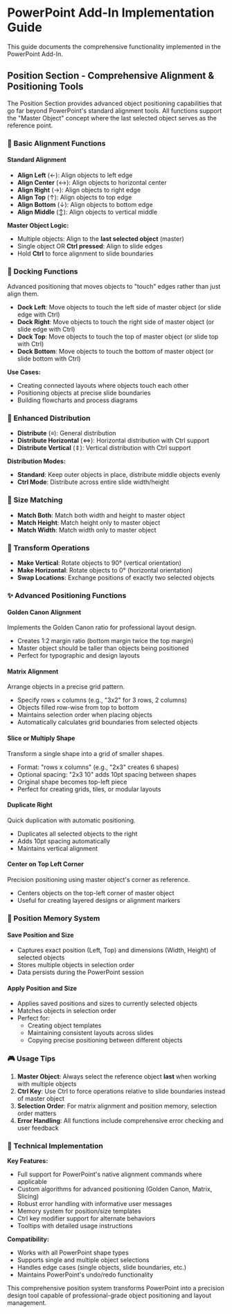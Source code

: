 # PowerPoint Add-In Implementation Guide

This guide documents the comprehensive functionality implemented in the PowerPoint Add-In.

## Position Section - Comprehensive Alignment & Positioning Tools

The Position Section provides advanced object positioning capabilities that go far beyond PowerPoint's standard alignment tools. All functions support the "Master Object" concept where the last selected object serves as the reference point.

### 🎯 Basic Alignment Functions

#### **Standard Alignment**
- **Align Left** (←): Align objects to left edge
- **Align Center** (↔): Align objects to horizontal center  
- **Align Right** (→): Align objects to right edge
- **Align Top** (↑): Align objects to top edge
- **Align Bottom** (↓): Align objects to bottom edge
- **Align Middle** (↕): Align objects to vertical middle

**Master Object Logic:**
- Multiple objects: Align to the **last selected object** (master)
- Single object OR **Ctrl pressed**: Align to slide edges
- Hold **Ctrl** to force alignment to slide boundaries

### 🔗 Docking Functions

Advanced positioning that moves objects to "touch" edges rather than just align them.

- **Dock Left**: Move objects to touch the left side of master object (or slide edge with Ctrl)
- **Dock Right**: Move objects to touch the right side of master object (or slide edge with Ctrl) 
- **Dock Top**: Move objects to touch the top of master object (or slide top with Ctrl)
- **Dock Bottom**: Move objects to touch the bottom of master object (or slide bottom with Ctrl)

**Use Cases:**
- Creating connected layouts where objects touch each other
- Positioning objects at precise slide boundaries
- Building flowcharts and process diagrams

### 📐 Enhanced Distribution

- **Distribute** (≡): General distribution
- **Distribute Horizontal** (⇔): Horizontal distribution with Ctrl support
- **Distribute Vertical** (⇕): Vertical distribution with Ctrl support

**Distribution Modes:**
- **Standard**: Keep outer objects in place, distribute middle objects evenly
- **Ctrl Mode**: Distribute across entire slide width/height

### 📏 Size Matching

- **Match Both**: Match both width and height to master object
- **Match Height**: Match height only to master object
- **Match Width**: Match width only to master object

### 🔄 Transform Operations

- **Make Vertical**: Rotate objects to 90° (vertical orientation)
- **Make Horizontal**: Rotate objects to 0° (horizontal orientation)  
- **Swap Locations**: Exchange positions of exactly two selected objects

### ✨ Advanced Positioning Functions

#### **Golden Canon Alignment**
Implements the Golden Canon ratio for professional layout design.
- Creates 1:2 margin ratio (bottom margin twice the top margin)
- Master object should be taller than objects being positioned
- Perfect for typographic and design layouts

#### **Matrix Alignment**
Arrange objects in a precise grid pattern.
- Specify rows × columns (e.g., "3x2" for 3 rows, 2 columns)
- Objects filled row-wise from top to bottom
- Maintains selection order when placing objects
- Automatically calculates grid boundaries from selected objects

#### **Slice or Multiply Shape**
Transform a single shape into a grid of smaller shapes.
- Format: "rows x columns" (e.g., "2x3" creates 6 shapes)
- Optional spacing: "2x3 10" adds 10pt spacing between shapes
- Original shape becomes top-left piece
- Perfect for creating grids, tiles, or modular layouts

#### **Duplicate Right**
Quick duplication with automatic positioning.
- Duplicates all selected objects to the right
- Adds 10pt spacing automatically
- Maintains vertical alignment

#### **Center on Top Left Corner**
Precision positioning using master object's corner as reference.
- Centers objects on the top-left corner of master object
- Useful for creating layered designs or alignment markers

### 💾 Position Memory System

#### **Save Position and Size**
- Captures exact position (Left, Top) and dimensions (Width, Height) of selected objects
- Stores multiple objects in selection order
- Data persists during the PowerPoint session

#### **Apply Position and Size**  
- Applies saved positions and sizes to currently selected objects
- Matches objects in selection order
- Perfect for:
  - Creating object templates
  - Maintaining consistent layouts across slides
  - Copying precise positioning between different objects

### 🎮 Usage Tips

1. **Master Object**: Always select the reference object **last** when working with multiple objects
2. **Ctrl Key**: Use Ctrl to force operations relative to slide boundaries instead of master object
3. **Selection Order**: For matrix alignment and position memory, selection order matters
4. **Error Handling**: All functions include comprehensive error checking and user feedback

### 🔧 Technical Implementation

**Key Features:**
- Full support for PowerPoint's native alignment commands where applicable
- Custom algorithms for advanced positioning (Golden Canon, Matrix, Slicing)
- Robust error handling with informative user messages
- Memory system for position/size templates
- Ctrl key modifier support for alternate behaviors
- Tooltips with detailed usage instructions

**Compatibility:**
- Works with all PowerPoint shape types
- Supports single and multiple object selections
- Handles edge cases (single objects, slide boundaries, etc.)
- Maintains PowerPoint's undo/redo functionality

This comprehensive position system transforms PowerPoint into a precision design tool capable of professional-grade object positioning and layout management. 